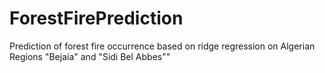 # ForestFirePrediction
Prediction of forest fire occurrence based on ridge regression on Algerian Regions "Bejaia" and "Sidi Bel Abbes""
